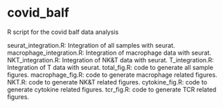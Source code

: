 # covid_balf
R script for the covid balf data analysis

seurat_integration.R: Integration of all samples with seurat.
macrophage_integration.R: Integration of macrophage data with seurat.
NKT_integration.R: Integration of NK&T data with seurat.
T_integration.R: Integration of T data with seurat.
total_fig.R: code to generate all sample figures.
macrophage_fig.R: 	code to generate macrophage related figures.
NKT.R: code to generate NK&T related figures.
cytokine_fig.R: code to generate cytokine related figures.
tcr_fig.R: code to generate TCR related figures.
